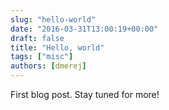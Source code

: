 ```yaml
---
slug: "hello-world"
date: "2016-03-31T13:00:19+00:00"
draft: false
title: "Hello, world"
tags: ["misc"]
authors: [dmerej]
---
```


First blog post. Stay tuned for more!
